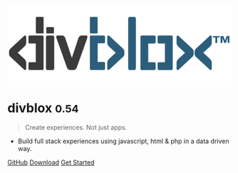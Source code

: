 <!-- _coverpage.md -->

![logo](_media/divblox-logo-1.png)

# divblox <small>0.54</small>

> Create experiences. Not just apps.

- Build full stack experiences using javascript, html & php in a data driven way.

[GitHub](https://github.com/divblox/divblox/)
[Download](https://divblox.com/releases/)
[Get Started](#divblox)

<!--![color](linear-gradient(to left bottom, hsl(178, 100%, 85%) 0%,hsl(219, 100%, 85%) 100%))-->